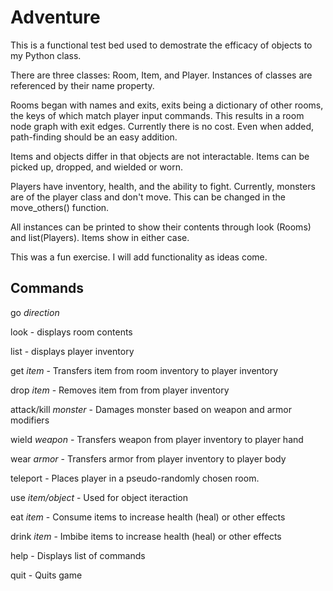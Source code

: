 # Adventure

This is a functional test bed used to demostrate the efficacy of objects to my Python class.

There are three classes: Room, Item, and Player. Instances of classes are referenced by their name property.

Rooms began with names and exits, exits being a dictionary of other rooms, the keys of which match player input commands. This results in a room node graph with exit edges. Currently there is no cost. Even when added, path-finding should be an easy addition. 

Items and objects differ in that objects are not interactable. Items can be picked up, dropped, and wielded or worn. 

Players have inventory, health, and the ability to fight. Currently, monsters are of the player class and don't move. This can be changed in the move_others() function.

All instances can be printed to show their contents through look (Rooms) and list(Players). Items show in either case.

This was a fun exercise. I will add functionality as ideas come.

## Commands

go *direction*

look - displays room contents

list - displays player inventory

get *item* - Transfers item from room inventory to player inventory

drop *item* - Removes item from from player inventory

attack/kill *monster* - Damages monster based on weapon and armor modifiers

wield *weapon* - Transfers weapon from player inventory to player hand

wear *armor* - Transfers armor from player inventory to player body

teleport - Places player in a pseudo-randomly chosen room.

use *item/object* - Used for object iteraction

eat *item* - Consume items to increase health (heal) or other effects

drink *item* - Imbibe items to increase health (heal) or other effects

help - Displays list of commands

quit - Quits game